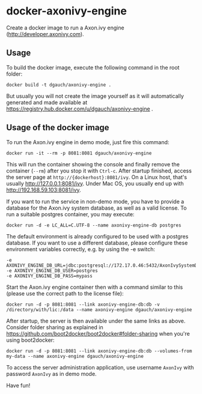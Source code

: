 docker-axonivy-engine
=====================

Create a docker image to run a Axon.ivy engine (http://developer.axonivy.com).

Usage
-----

To build the docker image, execute the following command in the root folder: 

	docker build -t dgauch/axonivy-engine .

But usually you will not create the image yourself as it will automatically generated and made available at https://registry.hub.docker.com/u/dgauch/axonivy-engine .

Usage of the docker image
-------------------------

To run the Axon.ivy engine in demo mode, just fire this command:

	docker run -it --rm -p 8081:8081 dgauch/axonivy-engine
	
This will run the container showing the console and finally remove the container (`--rm`) after you stop it with `Ctrl-c`. After startup finished, access the server page at `http://{dockerhost}:8081/ivy`. On a Linux host, that's usually http://127.0.0.1:8081/ivy. Under Mac OS, you usually end up with http://192.168.59.103:8081/ivy.

If you want to run the service in non-demo mode, you have to provide a database for the Axon.ivy system database, as well as a valid license. To run a suitable postgres container, you may execute:

	docker run -d -e LC_ALL=C.UTF-8 --name axonivy-engine-db postgres

The default environment is already configured to be used with a postgres database. If you want to use a different database, please configure these environment variables correctly, e.g. by using the -e switch: 

	-e AXONIVY_ENGINE_DB_URL=jdbc:postgresql://172.17.0.46:5432/AxonIvySystemDatabase
	-e AXONIVY_ENGINE_DB_USER=postgres
	-e AXONIVY_ENGINE_DB_PASS=mypass

Start the Axon.ivy engine container then with a command similar to this (please use the correct path to the license file):

	docker run -d -p 8081:8081 --link axonivy-engine-db:db -v /directory/with/lic:/data --name axonivy-engine dgauch/axonivy-engine

After startup, the server is then available under the same links as above. Consider folder sharing as explained in https://github.com/boot2docker/boot2docker#folder-sharing when you're using boot2docker:

	docker run -d -p 8081:8081 --link axonivy-engine-db:db --volumes-from my-data --name axonivy-engine dgauch/axonivy-engine

To access the server administration application, use username `AxonIvy` with password `AxonIvy` as in demo mode.

Have fun!

